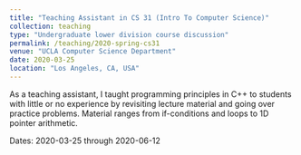 ```yaml
---
title: "Teaching Assistant in CS 31 (Intro To Computer Science)"
collection: teaching
type: "Undergraduate lower division course discussion"
permalink: /teaching/2020-spring-cs31
venue: "UCLA Computer Science Department"
date: 2020-03-25
location: "Los Angeles, CA, USA"
---
```


As a teaching assistant, I taught programming principles in C++ to students with little or no experience by revisiting lecture material and going over practice problems. Material ranges from if-conditions and loops to 1D pointer arithmetic.

Dates: 2020-03-25 through 2020-06-12